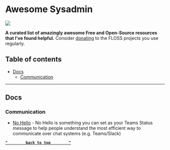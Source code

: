 # Awesome Sysadmin

[![](https://cdn.rawgit.com/sindresorhus/awesome/d7305f38d29fed78fa85652e3a63e154dd8e8829/media/badge.svg)](https://github.com/sindresorhus/awesome)

**A curated list of amazingly awesome Free and Open-Source resources that I've found helpful.** Consider [donating](https://github.com/n1trux/awesome-donations) to the FLOSS projects you use regularly.

## Table of contents

- [Docs](#software)
  - [Communication](#Communication)

--------------------

## Docs

### Communication
- [No Hello](https://aka.ms/nohello/) - No Hello is something you can set as your Teams Status message to help people understand the most efficient way to communicate over chat systems (e.g. Teams/Slack)


**[`^        back to top        ^`](#awesome-me)**
